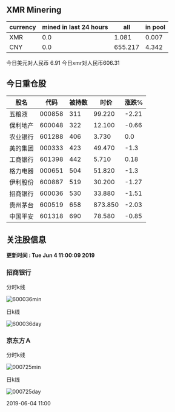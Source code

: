 ## XMR Minering

|currency|mined in last 24 hours|all|in pool|
|---|---|---|---|
|XMR|0.0|1.081|0.007|
|CNY|0.0|655.217|4.342|

今日美元对人民币 6.91	今日xmr对人民币606.31


## 今日重仓股 

|股名|代码|被持数|时价|涨跌%|
|---|---|---|---|---|
|五粮液|000858|311|99.220|-2.21|
|保利地产|600048|322|12.100|-0.66|
|农业银行|601288|406|3.730|0.0|
|美的集团|000333|423|49.470|-1.3|
|工商银行|601398|442|5.710|0.18|
|格力电器|000651|504|51.820|-1.3|
|伊利股份|600887|519|30.200|-1.27|
|招商银行|600036|530|33.880|-1.51|
|贵州茅台|600519|658|873.850|-2.03|
|中国平安|601318|690|78.580|-0.85|

## 关注股信息
**更新时间 : Tue Jun  4 11:00:09 2019**
### 招商银行 
分时k线

![600036min](http://image.sinajs.cn/newchart/min/n/sh600036.gif)

日k线

![600036day](http://image.sinajs.cn/newchart/daily/n/sh600036.gif)

### 京东方Ａ 
分时k线

![000725min](http://image.sinajs.cn/newchart/min/n/sz000725.gif)

日k线

![000725day](http://image.sinajs.cn/newchart/daily/n/sz000725.gif)

2019-06-04 11:00